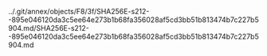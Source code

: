 ../.git/annex/objects/F8/3f/SHA256E-s212--895e046120da3c5ee64e273b1b68fa356028af5cd3bb51b813474b7c227b5904.md/SHA256E-s212--895e046120da3c5ee64e273b1b68fa356028af5cd3bb51b813474b7c227b5904.md